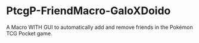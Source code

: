 # PtcgP-FriendMacro-GaloXDoido
A Macro WITH GUI to automatically add and remove friends in the Pokémon TCG Pocket game.
